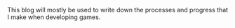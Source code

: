 This blog will mostly be used to write down the processes and progress that I make when developing games.